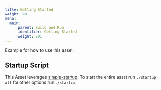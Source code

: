 ```yaml
---
title: Getting Started
weight: 90
menu:
  main:
      parent: Build and Run
      identifier: Getting Started
      weight: 901
---
```


Example for how to use this asset:

## Startup Script

This Asset leverages
[simple-startup](https://github.com/jshook/simple-startup). To start the entire
asset run `./startup all` for other options run `./startup`

